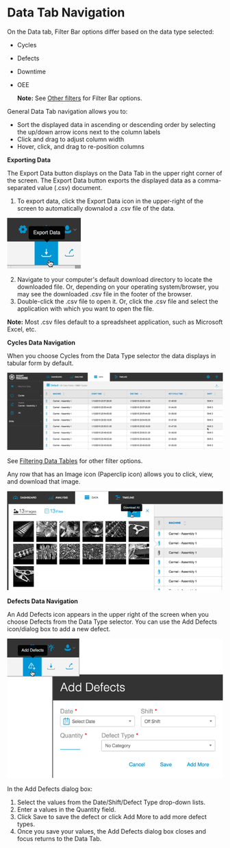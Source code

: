# Data Tab Navigation

On the Data tab, Filter Bar options differ based on the data type selected:

* Cycles
* Defects
* Downtime
* OEE

  **Note:** See [Other filters](../generalNavigation/OtherFilters.md) for Filter Bar options.


General Data Tab navigation allows you to:

* Sort the displayed data in ascending or descending order by selecting the up\/down arrow icons next to the column labels
* Click and drag to adjust column width
* Hover, click, and drag to re-position columns

**Exporting Data**

The Export Data button displays on the Data Tab in the upper right corner of the screen. The Export Data button exports the displayed data as a comma-separated value \(.csv\) document.

1. To export data, click the Export Data icon in the upper-right of the screen to automatically downalod a .csv file of the data.

  ![](/assets/exportData7_26_16].png)

2. Navigate to your computer's default download directory to locate the downloaded file. Or, depending on your operating system\/browser, you may see the downloaded .csv file in the footer of the browser.
3. Double-click the .csv file to open it. Or, click the .csv file and select the application with which you want to open the file.

  **Note:** Most .csv files default to a spreadsheet application, such as Microsoft Excel, etc.


**Cycles Data Navigation**

When you choose Cycles from the Data Type selector the data displays in tabular form by default. 

![](/assets/cyclesDataTab7_26_16.png)

See [Filtering Data Tables](../dataTab/filteringDataTables.md) for other filter options.

Any row that has an Image icon \(Paperclip icon\) allows you to click, view, and download that image.

![](/assets/imagesDownload.png)



**Defects Data Navigation**

An Add Defects icon appears in the upper right of the screen when you choose Defects from the Data Type selector. You can use the Add Defects icon\/dialog box to add a new defect.

![](/assets/addDefects7_26_16.png)

In the Add Defects dialog box:

1. Select the values from the Date\/Shift\/Defect Type drop-down lists.
2. Enter a values in the Quantity field. 
3. Click Save to save the defect or click Add More to add more defect types.
4. Once you save your values, the Add Defects dialog box closes and focus returns to the Data Tab.

